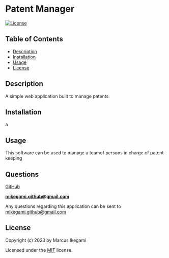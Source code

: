 
# Patent Manager
[![License](https://img.shields.io/github/license/marcusikegami/patent-manager)](LICENSE.txt)

## Table of Contents
* [Description](#description)
* [Installation](#installation)
* [Usage](#usage)
* [License](#license)

## Description 

A simple web application built to manage patents

## Installation

a

## Usage

This software can be used to manage a teamof persons in charge of patent keeping

## Questions

[GitHub](https://github.com/marcusikegami)

**mikegami.github@gmail.com**

Any questions regarding this application can be sent to mikegami.github@gmail.com

## License

  Copyright (c) 2023 by Marcus Ikegami
  
  Licensed under the [MIT](LICENSE.txt) license.
  

